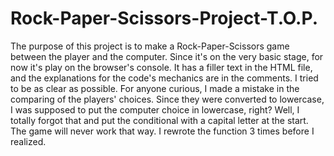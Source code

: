# Rock-Paper-Scissors-Project-T.O.P.
The purpose of this project is to make a  Rock-Paper-Scissors game between the player and the computer. Since it's on the very basic stage, for now it's play on the browser's console.
It has a filler text in the HTML file, and the explanations for the code's mechanics are in the comments. I tried to be as clear as possible. 
For anyone curious, I made a mistake in the comparing of the players' choices. Since they were converted to lowercase, I was supposed to put the computer choice in lowercase, right? Well, I totally forgot that and put the conditional with a capital letter at the start. The game will never work that way. I rewrote the function 3 times before I realized.
